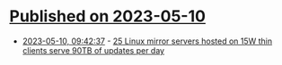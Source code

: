 # [Published on 2023-05-10](index.md)

* [2023-05-10, 09:42:37](https://lobste.rs/s/pyqmfa/25_linux_mirror_servers_hosted_on_15w_thin) - [25 Linux mirror servers hosted on 15W thin clients serve 90TB of updates per day](https://blog.thelifeofkenneth.com/2023/05/building-micro-mirror-free-software-cdn.html?m=1)

